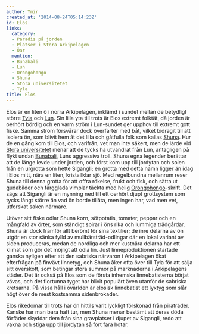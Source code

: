 ```yaml
---
author: Ymir
created_at: '2014-08-24T05:14:23Z'
id: Elos
links:
  category:
  - Paradis på jorden
  - Platser i Stora Arkipelagen
  - Öar
  mention:
  - Bunabali
  - Lun
  - Orongohongo
  - Shuna
  - Stora universitetet
  - Tyla
title: Elos
---
```


Elos är en liten ö i norra Arkipelagen, inklämd i sundet mellan de betydligt större [Tyla] och
[Lun]. Sin lilla yta till trots är Elos extremt folktät, då jorden är oerhört bördig och en varm
ström i Lun-sundet ger upphov till extremt gott fiske. Samma ström försvårar dock överfarter med
båt, vilket bidragit till att isolera ön, som blivit hem åt det lilla och gåtfulla folk som kallas
[Shuna]. Hur de en gång kom till Elos, och varifrån, vet man inte säkert, men de lärde vid [Stora
universitetet] menar att de tycks ha utvandrat från Lun, antagligen på flykt undan [Bunabali], Luns
aggressiva troll. Shuna egna legender berättar att de länge levde under jorden, och först kom upp
till jordytan och solen från en urgrotta som hette Sigangli; en grotta med detta namn ligger än idag
i Elos mitt, nära en liten, kristallklar sjö. Med regelbundna mellanrum reser Shuna till denna
grotta för att offra rökelse, frukt och fisk, och sätta ut gudabilder och färgglada vimplar täckta
med helig [Orongohongo]-skrift. Det sägs att Sigangli är en mynning ned till ett oerhört djupt
grottsystem som tycks långt större än vad ön borde tillåta, men ingen har, vad men vet, utforskat
saken närmare.

Utöver sitt fiske odlar Shuna korn, sötpotatis, tomater, peppar och en mångfald av örter, som
ständigt spirar i öns rika och lummiga trädgårdar. Shuna är dock framför allt berömt för sina
textilier; de inre delarna av ön utgör en stor sänka fylld av mullbärsträd-odlingar där en lokal
variant av siden produceras, medan de nordliga och mer kustnära delarna har ett klimat som gör det
möjligt att odla lin. Just linneproduktionen startade ganska nyligen efter att den sabriska närvaron
i Arkipelagen ökat efterfrågan på finvävt linnetyg, och Shuna åker ofta över till Tyla för att sälja
sitt överskott, som betingar stora summor på marknaderna i Arkipelagens städer. Det är också på Elos
som de första inhemska linnebatisterna börjat vävas, och det flortunna tyget har blivit populärt
även utanför de sabriska kretsarna. På vissa håll i övärlden är elosisk linnebatist ett lyxtyg som
slår högt över de mest kostsamma sidenbrokader.

Elos rikedomar till trots har ön hittils varit lyckligt förskonad från piraträder. Kanske har man
bara haft tur, men Shuna menar bestämt att deras döda förfäder skyddar dem från sina gravplatser i
djupet av Sigangli, redo att vakna och stiga upp till jordytan så fort fara hotar.

  [Tyla]: Tyla
  [Lun]: Lun
  [Shuna]: Shuna
  [Stora universitetet]: Stora_universitetet
  [Bunabali]: Bunabali
  [Orongohongo]: Orongohongo